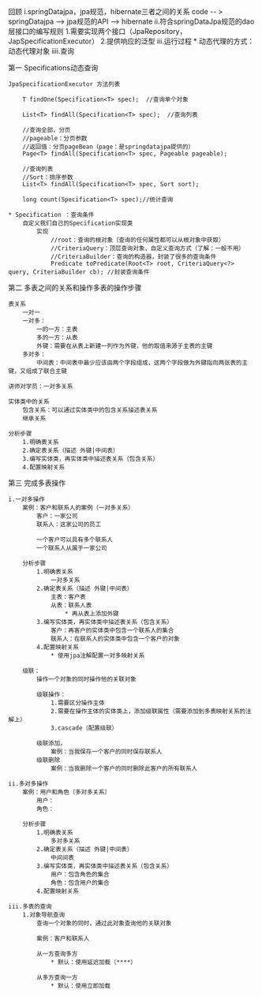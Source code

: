 回顾
	i.springDatajpa，jpa规范，hibernate三者之间的关系
		code  -- > springDatajpa  --> jpa规范的API --> hibernate
	ii.符合springDataJpa规范的dao层接口的编写规则
		1.需要实现两个接口（JpaRepository，JapSpecificationExecutor）
		2.提供响应的泛型
	iii.运行过程
		* 动态代理的方式：动态代理对象
	iiii.查询

第一 Specifications动态查询

	JpaSpecificationExecutor 方法列表
	
		T findOne(Specification<T> spec);  //查询单个对象

		List<T> findAll(Specification<T> spec);  //查询列表

		//查询全部，分页
		//pageable：分页参数
		//返回值：分页pageBean（page：是springdatajpa提供的）
		Page<T> findAll(Specification<T> spec, Pageable pageable);

		//查询列表
		//Sort：排序参数
		List<T> findAll(Specification<T> spec, Sort sort);

		long count(Specification<T> spec);//统计查询
		
	* Specification ：查询条件
		自定义我们自己的Specification实现类
			实现
				//root：查询的根对象（查询的任何属性都可以从根对象中获取）
				//CriteriaQuery：顶层查询对象，自定义查询方式（了解：一般不用）
				//CriteriaBuilder：查询的构造器，封装了很多的查询条件
				Predicate toPredicate(Root<T> root, CriteriaQuery<?> query, CriteriaBuilder cb); //封装查询条件
		
第二 多表之间的关系和操作多表的操作步骤

	表关系
		一对一
		一对多：
			一的一方：主表
			多的一方：从表
			外键：需要在从表上新建一列作为外键，他的取值来源于主表的主键
		多对多：
			中间表：中间表中最少应该由两个字段组成，这两个字段做为外键指向两张表的主键，又组成了联合主键

	讲师对学员：一对多关系
			
	实体类中的关系
		包含关系：可以通过实体类中的包含关系描述表关系
		继承关系
	
	分析步骤
		1.明确表关系
		2.确定表关系（描述 外键|中间表）
		3.编写实体类，再实体类中描述表关系（包含关系）
		4.配置映射关系

第三 完成多表操作

	i.一对多操作
		案例：客户和联系人的案例（一对多关系）
			客户：一家公司
			联系人：这家公司的员工
		
			一个客户可以具有多个联系人
			一个联系人从属于一家公司
			
		分析步骤
			1.明确表关系
				一对多关系
			2.确定表关系（描述 外键|中间表）
				主表：客户表
				从表：联系人表
					* 再从表上添加外键
			3.编写实体类，再实体类中描述表关系（包含关系）
				客户：再客户的实体类中包含一个联系人的集合
				联系人：在联系人的实体类中包含一个客户的对象
			4.配置映射关系
				* 使用jpa注解配置一对多映射关系
	
		级联：
			操作一个对象的同时操作他的关联对象
			
			级联操作：
				1.需要区分操作主体
				2.需要在操作主体的实体类上，添加级联属性（需要添加到多表映射关系的注解上）
				3.cascade（配置级联）
			
			级联添加，
				案例：当我保存一个客户的同时保存联系人
			级联删除
				案例：当我删除一个客户的同时删除此客户的所有联系人
				
	ii.多对多操作
		案例：用户和角色（多对多关系）
			用户：
			角色：
	
		分析步骤
			1.明确表关系
				多对多关系
			2.确定表关系（描述 外键|中间表）
				中间间表
			3.编写实体类，再实体类中描述表关系（包含关系）
				用户：包含角色的集合
				角色：包含用户的集合
			4.配置映射关系
			
	iii.多表的查询
		1.对象导航查询
			查询一个对象的同时，通过此对象查询他的关联对象
			
			案例：客户和联系人
			
			从一方查询多方
				* 默认：使用延迟加载（****）
				
			从多方查询一方
				* 默认：使用立即加载
		
		
		
		
		
		
		